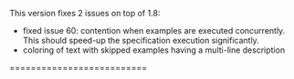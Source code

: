 This version fixes 2 issues on top of 1.8:

 * fixed issue 60: contention when examples are executed concurrently. This should speed-up the specification execution significantly.
 * coloring of text with skipped examples having a multi-line description
 
 ==========================